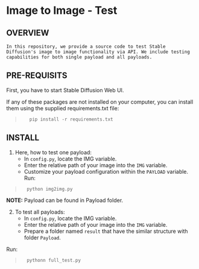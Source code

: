 # Image to Image - Test 

## OVERVIEW 
    In this repository, we provide a source code to test Stable Diffusion's image to image functionality via API. We include testing capabilities for both single payload and all payloads. 

## PRE-REQUISITS 
First, you have to start Stable Diffusion Web UI. 

If any of these packages are not installed on your computer, you can install them using the supplied requirements.txt file: 
>        pip install -r requirements.txt

## INSTALL 
1. Here, how to test one payload: 
    * In `config.py`, locate the IMG variable.
    * Enter the relative path of your image into the `IMG` variable.
    * Customize your payload configuration within the `PAYLOAD` variable.
Run: 
>       python img2img.py 

**NOTE:** Payload can be found in Payload folder. 

2. To test all payloads: 
    * In `config.py`, locate the IMG variable.
    * Enter the relative path of your image into the `IMG` variable.
    * Prepare a folder named `result` that have the similar structure with folder `Payload`. 

Run: 
>       pythonn full_test.py 






